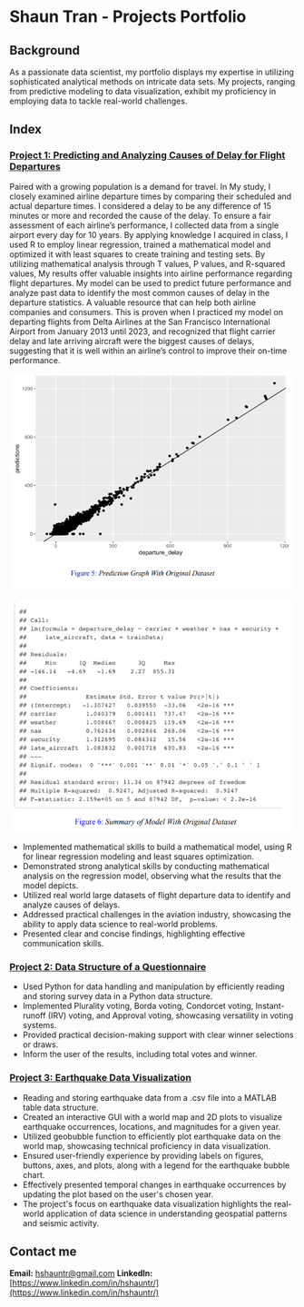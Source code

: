 # Shaun Tran - Projects Portfolio 

## Background
As a passionate data scientist, my portfolio displays my expertise in utilizing sophisticated analytical methods on intricate data sets. My projects, ranging from predictive modeling to data visualization, exhibit my proficiency in employing data to tackle real-world challenges.


## Index

### [Project 1: Predicting and Analyzing Causes of Delay for Flight Departures](https://github.com/hshauntr/CausesOfDelays)
Paired with a growing population is a demand for travel. In My study, I closely examined
airline departure times by comparing their scheduled and actual departure times. I considered a delay to
be any difference of 15 minutes or more and recorded the cause of the delay. To ensure a fair assessment
of each airline’s performance, I collected data from a single airport every day for 10 years. By applying
knowledge I acquired in class, I used R to employ linear regression, trained a mathematical model
and optimized it with least squares to create training and testing sets. By utilizing mathematical analysis
through T values, P values, and R-squared values, My results offer valuable insights into airline
performance regarding flight departures. My model can be used to predict future performance and
analyze past data to identify the most common causes of delay in the departure statistics. A valuable
resource that can help both airline companies and consumers. This is proven when I practiced my
model on departing flights from Delta Airlines at the San Francisco International Airport from January
2013 until 2023, and recognized that flight carrier delay and late arriving aircraft were the biggest causes
of delays, suggesting that it is well within an airline’s control to improve their on-time performance.

![Prediction Graph](assets/img/predgraph.png)

![Summary of Model](assets/img/summarymodel.png)

- Implemented mathematical skills to build a mathematical model, using R for linear regression modeling and least squares optimization.
- Demonstrated strong analytical skills by conducting mathematical analysis on the regression model, observing what the results that the model depicts.
- Utilized real world large datasets of flight departure data to identify and analyze causes of delays.
- Addressed practical challenges in the aviation industry, showcasing the ability to apply data science to real-world problems.
- Presented clear and concise findings, highlighting effective communication skills.

### [Project 2: Data Structure of a Questionnaire](https://github.com/hshauntr/VotingQuestionnaire)
- Used Python for data handling and manipulation by efficiently reading and storing survey data in a Python data structure.
- Implemented Plurality voting, Borda voting, Condorcet voting, Instant-runoff (IRV) voting, and Approval voting, showcasing versatility in voting systems.
- Provided practical decision-making support with clear winner selections or draws.
- Inform the user of the results, including total votes and winner. 

### [Project 3: Earthquake Data Visualization](https://github.com/hshauntr/EarthQDataV)
- Reading and storing earthquake data from a .csv file into a MATLAB table data structure.
- Created an interactive GUI with a world map and 2D plots to visualize earthquake occurrences, locations, and magnitudes for a given year.
- Utilized geobubble function to efficiently plot earthquake data on the world map, showcasing technical proficiency in data visualization.
- Ensured user-friendly experience by providing labels on figures, buttons, axes, and plots, along with a legend for the earthquake bubble chart.
- Effectively presented temporal changes in earthquake occurrences by updating the plot based on the user's chosen year.
- The project's focus on earthquake data visualization highlights the real-world application of data science in understanding geospatial patterns and seismic activity.

## Contact me 
**Email:** hshauntr@gmail.com
**LinkedIn:** [https://www.linkedin.com/in/hshauntr/](https://www.linkedin.com/in/hshauntr/)
